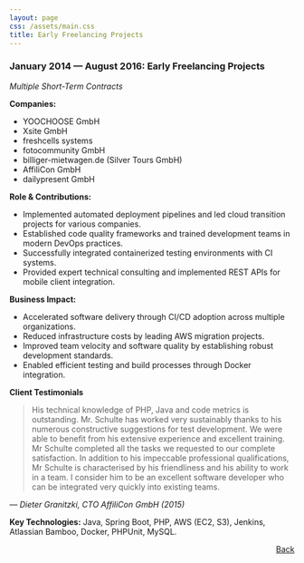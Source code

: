 ```yaml
---
layout: page
css: /assets/main.css
title: Early Freelancing Projects
---
```


### January 2014 — August 2016: Early Freelancing Projects

*Multiple Short-Term Contracts*

**Companies:**

- YOOCHOOSE GmbH
- Xsite GmbH
- freshcells systems
- fotocommunity GmbH
- billiger-mietwagen.de (Silver Tours GmbH)
- AffiliCon GmbH
- dailypresent GmbH

**Role & Contributions:**

- Implemented automated deployment pipelines and led cloud transition projects for various
  companies.
- Established code quality frameworks and trained development teams in modern DevOps practices.
- Successfully integrated containerized testing environments with CI systems.
- Provided expert technical consulting and implemented REST APIs for mobile client integration.

**Business Impact:**

- Accelerated software delivery through CI/CD adoption across multiple organizations.
- Reduced infrastructure costs by leading AWS migration projects.
- Improved team velocity and software quality by establishing robust development standards.
- Enabled efficient testing and build processes through Docker integration.

**Client Testimonials**

<div class="testimonial">
  <blockquote>
    His technical knowledge of PHP, Java and code metrics is outstanding. Mr. Schulte has worked very
    sustainably thanks to his numerous constructive suggestions for test development. We were able to
    benefit from his extensive experience and excellent training.<br/>
    Mr Schulte completed all the tasks we requested to our complete satisfaction. In addition to his
    impeccable professional qualifications, Mr Schulte is characterised by his friendliness and his
    ability to work in a team. I consider him to be an excellent software developer who can be
    integrated very quickly into existing teams.
  </blockquote>
  <cite>— Dieter Granitzki, CTO AffiliCon GmbH (2015)</cite>
</div>

**Key Technologies:**
Java, Spring Boot, PHP, AWS (EC2, S3), Jenkins, Atlassian Bamboo, Docker, PHPUnit, MySQL.

<span style="float: right;">[Back](/#my-career)</span>
